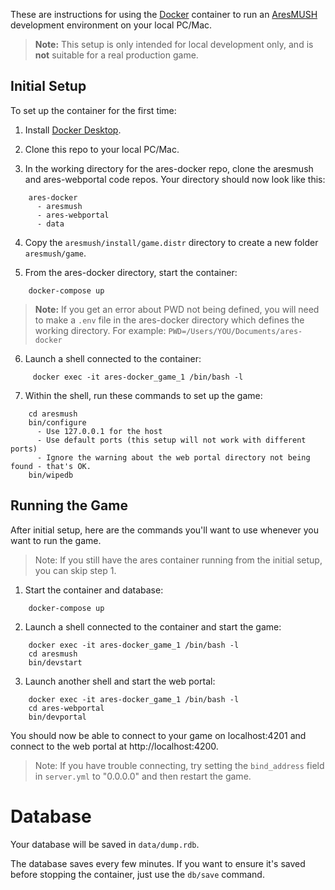 These are instructions for using the [Docker](https://www.docker.com) container to run an [AresMUSH](https://aresmush.com) development environment on your local PC/Mac.

> **Note:** This setup is only intended for local development only, and is **not** suitable for a real production game.

## Initial Setup

To set up the container for the first time:

1. Install [Docker Desktop](https://www.docker.com/products/docker-desktop).

2. Clone this repo to your local PC/Mac.

3. In the working directory for the ares-docker repo, clone the aresmush and ares-webportal code repos. Your directory should now look like this:
  
```
    ares-docker
      - aresmush
      - ares-webportal
      - data
```

4. Copy the `aresmush/install/game.distr` directory to create a new folder `aresmush/game`.

5. From the ares-docker directory, start the container:

```   
    docker-compose up
```

> **Note:** If you get an error about PWD not being defined, you will need to make a `.env` file in the ares-docker directory which defines the working directory. For example:  `PWD=/Users/YOU/Documents/ares-docker`

6. Launch a shell connected to the container:
 
```
     docker exec -it ares-docker_game_1 /bin/bash -l
```

7. Within the shell, run these commands to set up the game:
 
```
    cd aresmush
    bin/configure
      - Use 127.0.0.1 for the host
      - Use default ports (this setup will not work with different ports)
      - Ignore the warning about the web portal directory not being found - that's OK.
    bin/wipedb
```

## Running the Game

After initial setup, here are the commands you'll want to use whenever you want to run the game.

> Note: If you still have the ares container running from the initial setup, you can skip step 1.

1. Start the container and database:
 
```
    docker-compose up
```

2. Launch a shell connected to the container and start the game:
 
```
    docker exec -it ares-docker_game_1 /bin/bash -l
    cd aresmush
    bin/devstart
```

3. Launch another shell and start the web portal:
 
```
    docker exec -it ares-docker_game_1 /bin/bash -l
    cd ares-webportal
    bin/devportal
```

You should now be able to connect to your game on localhost:4201 and connect to the web portal at http://localhost:4200.

> Note: If you have trouble connecting, try setting the `bind_address` field in `server.yml` to "0.0.0.0" and then restart the game.

# Database

Your database will be saved in `data/dump.rdb`.

The database saves every few minutes. If you want to ensure it's saved before stopping the container, just use the `db/save` command.